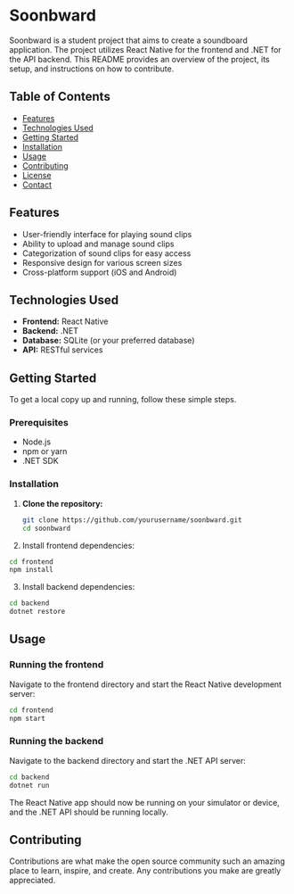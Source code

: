# Soonbward

Soonbward is a student project that aims to create a soundboard application. The project utilizes React Native for the frontend and .NET for the API backend. This README provides an overview of the project, its setup, and instructions on how to contribute.

## Table of Contents
- [Features](#features)
- [Technologies Used](#technologies-used)
- [Getting Started](#getting-started)
- [Installation](#installation)
- [Usage](#usage)
- [Contributing](#contributing)
- [License](#license)
- [Contact](#contact)

## Features
- User-friendly interface for playing sound clips
- Ability to upload and manage sound clips
- Categorization of sound clips for easy access
- Responsive design for various screen sizes
- Cross-platform support (iOS and Android)

## Technologies Used
- **Frontend:** React Native
- **Backend:** .NET
- **Database:** SQLite (or your preferred database)
- **API:** RESTful services

## Getting Started
To get a local copy up and running, follow these simple steps.

### Prerequisites
- Node.js
- npm or yarn
- .NET SDK

### Installation

1. **Clone the repository:**
   ```sh
   git clone https://github.com/yourusername/soonbward.git
   cd soonbward
   ```
2. Install frontend dependencies:
```sh
cd frontend
npm install
```

3. Install backend dependencies:
```sh
cd backend
dotnet restore
```
## Usage
### Running the frontend
Navigate to the frontend directory and start the React Native development server:
```sh
cd frontend
npm start
```

### Running the backend
Navigate to the backend directory and start the .NET API server:

```sh
cd backend
dotnet run
```
The React Native app should now be running on your simulator or device, and the .NET API should be running locally.

## Contributing
Contributions are what make the open source community such an amazing place to learn, inspire, and create. Any contributions you make are greatly appreciated.

